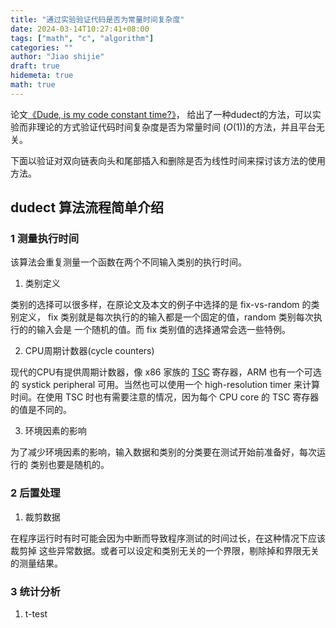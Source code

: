 ```yaml
---
title: "通过实验验证代码是否为常量时间复杂度"
date: 2024-03-14T10:27:41+08:00
tags: ["math", "c", "algorithm"]
categories: ""
author: "Jiao shijie"
draft: true
hidemeta: true
math: true
---
```


论文[《Dude, is my code constant time?》](https://eprint.iacr.org/2016/1123.pdf)，
给出了一种dudect的方法，可以实验而非理论的方式验证代码时间复杂度是否为常量时间
($O(1)$)的方法，并且平台无关。

下面以验证对双向链表向头和尾部插入和删除是否为线性时间来探讨该方法的使用方法。

## dudect 算法流程简单介绍

### 1 测量执行时间

该算法会重复测量一个函数在两个不同输入类别的执行时间。

1. 类别定义

类别的选择可以很多样，在原论文及本文的例子中选择的是 fix-vs-random 的类别定义，
fix 类别就是每次执行的的输入都是一个固定的值，random 类别每次执行的的输入会是
一个随机的值。而 fix 类别值的选择通常会选一些特例。

2. CPU周期计数器(cycle counters)

现代的CPU有提供周期计数器，像 x86 家族的 [TSC](https://en.wikipedia.org/wiki/Time_Stamp_Counter)
寄存器，ARM 也有一个可选的 systick peripheral 可用。当然也可以使用一个 high-resolution
timer 来计算时间。在使用 TSC 时也有需要注意的情况，因为每个 CPU core 的 TSC 寄存器
的值是不同的。

3. 环境因素的影响

为了减少环境因素的影响，输入数据和类别的分类要在测试开始前准备好，每次运行的
类别也要是随机的。

### 2 后置处理

1. 裁剪数据

在程序运行时有时可能会因为中断而导致程序测试的时间过长，在这种情况下应该裁剪掉
这些异常数据。或者可以设定和类别无关的一个界限，剔除掉和界限无关的测量结果。

### 3 统计分析

1. t-test
